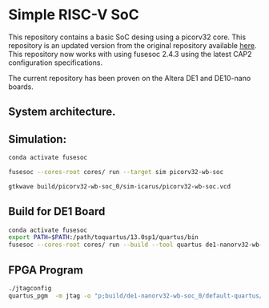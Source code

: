 # Simple RISC-V SoC

This repository contains a basic SoC desing using a picorv32 core. This repository is an updated version from the original repository available [here](https://github.com/open-design/riscv-soc-cores.git). This repository now works with using fusesoc 2.4.3 using the latest CAP2 configuration specifications. 

The current repository has been proven on the Altera DE1 and DE10-nano boards. 


## System architecture. 



## Simulation:

```bash
conda activate fusesoc

fusesoc --cores-root cores/ run --target sim picorv32-wb-soc

gtkwave build/picorv32-wb-soc_0/sim-icarus/picorv32-wb-soc.vcd
```

## Build for DE1 Board

```bash
conda activate fusesoc
export PATH=$PATH:/path/toquartus/13.0sp1/quartus/bin
fusesoc --cores-root cores/ run --build --tool quartus de1-nanorv32-wb-soc
```

## FPGA Program 

```bash
./jtagconfig
quartus_pgm  -m jtag -o "p;build/de1-nanorv32-wb-soc_0/default-quartus/de1-nanorv32-wb-soc_0.sof"
```

